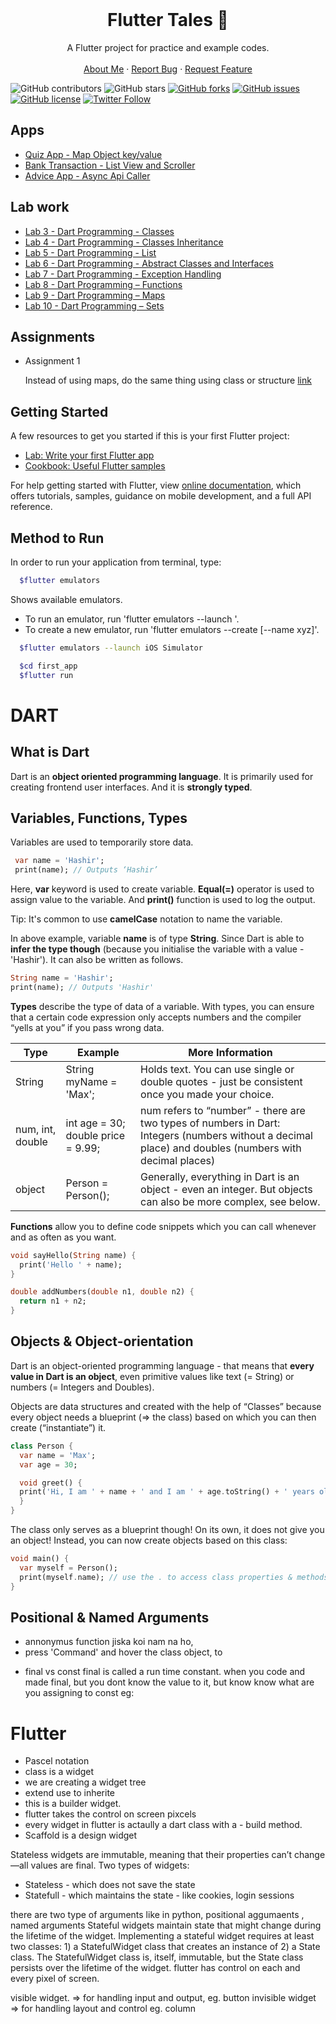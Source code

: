 <!-- PROJECT LOGO -->
<br />
<p align="center">
  <h1 align="center">Flutter Tales 🚀</h1>

  <p align="center">
    A Flutter project for practice and example codes.
    <br />
    <br />
    <a href="https://hashirshoaeb.com">About Me</a>
    ·
    <a href="https://github.com/hashirshoaeb/flutter-tales/issues">Report Bug</a>
    ·
    <a href="https://github.com/hashirshoaeb/flutter-tales/issues">Request Feature</a>
  </p>
</p>

![GitHub contributors](https://img.shields.io/github/contributors/hashirshoaeb/flutter-tales?color=ffcc66&style=for-the-badge)
![GitHub stars](https://img.shields.io/github/stars/hashirshoaeb/flutter-tales?color=ffcc66&style=for-the-badge)
[![GitHub forks](https://img.shields.io/github/forks/hashirshoaeb/flutter-tales?style=for-the-badge)](https://github.com/hashirshoaeb/star_book/network)
[![GitHub issues](https://img.shields.io/github/issues/hashirshoaeb/flutter-tales?color=ffcc66&style=for-the-badge)](https://github.com/hashirshoaeb/star_book/issues)
[![GitHub license](https://img.shields.io/github/license/hashirshoaeb/flutter-tales?style=for-the-badge)](https://github.com/hashirshoaeb/flutter-tales/blob/master/LICENSE)
[![Twitter Follow](https://img.shields.io/twitter/follow/hashirshoaeb?color=ffcc66&logo=twitter&logoColor=ffffff&style=for-the-badge)](https://twitter.com/hashirshoaeb)

## Apps

- [Quiz App - Map Object key/value ](https://github.com/hashirshoaeb/flutter-tales/tree/master)
- [Bank Transaction - List View and Scroller ](https://github.com/hashirshoaeb/flutter-tales/tree/second_app)
- [Advice App - Async Api Caller ](https://github.com/hashirshoaeb/flutter-tales/tree/async-api-call)

## Lab work

- [Lab 3 - Dart Programming - Classes](./READMEdocs/lab3.md)
- [Lab 4 - Dart Programming - Classes Inheritance](./READMEdocs/lab4.md)
- [Lab 5 - Dart Programming - List](./READMEdocs/lab5.md)
- [Lab 6 - Dart Programming - Abstract Classes and Interfaces](./READMEdocs/lab6.md)
- [Lab 7 - Dart Programming - Exception Handling](./READMEdocs/lab7.md)
- [Lab 8 - Dart Programming – Functions](./READMEdocs/lab8.md)
- [Lab 9 - Dart Programming – Maps](./READMEdocs/lab9.md)
- [Lab 10 - Dart Programming – Sets](./READMEdocs/lab10.md)

## Assignments

- Assignment 1

  Instead of using maps, do the same thing using class or structure [link](https://github.com/hashirshoaeb/flutter-tales/tree/Assignment-1)

## Getting Started

A few resources to get you started if this is your first Flutter project:

- [Lab: Write your first Flutter app](https://flutter.dev/docs/get-started/codelab)
- [Cookbook: Useful Flutter samples](https://flutter.dev/docs/cookbook)

For help getting started with Flutter, view
[online documentation](https://flutter.dev/docs), which offers tutorials,
samples, guidance on mobile development, and a full API reference.

## Method to Run

In order to run your application from terminal, type:

```bash
  $flutter emulators
```

Shows available emulators.

- To run an emulator, run 'flutter emulators --launch <emulator id>'.
- To create a new emulator, run 'flutter emulators --create [--name xyz]'.

```bash
  $flutter emulators --launch iOS Simulator
```

```bash
  $cd first_app
  $flutter run
```

# DART

## What is Dart

Dart is an **object oriented programming language**. It is primarily used for creating frontend user interfaces. And it is **strongly typed**.

## Variables, Functions, Types

Variables are used to temporarily store data.

```dart
 var name = 'Hashir';
 print(name); // Outputs ‘Hashir’
```

Here, **var** keyword is used to create variable. **Equal(=)** operator is used to assign value to the variable. And **print()** function is used to log the output.

Tip: It's common to use **camelCase** notation to name the variable.

In above example, variable **name** is of type **String**. Since Dart is able to **infer the type though** (because you initialise the variable with a value - 'Hashir'). It can also be written as follows.

```dart
String name = 'Hashir';
print(name); // Outputs 'Hashir'
```

**Types** describe the type of data of a variable. With types, you can ensure that a certain code expression only accepts numbers and the compiler “yells at you” if you pass wrong data.

| Type             | Example                            | More Information                                                                                                                                      |
| ---------------- | ---------------------------------- | ----------------------------------------------------------------------------------------------------------------------------------------------------- |
| String           | String myName = 'Max';             | Holds text. You can use single or double quotes - just be consistent once you made your choice.                                                       |
| num, int, double | int age = 30; double price = 9.99; | num refers to “number” - there are two types of numbers in Dart: Integers (numbers without a decimal place) and doubles (numbers with decimal places) |
| object           | Person = Person();                 | Generally, everything in Dart is an object - even an integer. But objects can also be more complex, see below.                                        |

**Functions** allow you to define code snippets which you can call whenever and as often as you want.

```dart
void sayHello(String name) {
  print('Hello ' + name);
}

double addNumbers(double n1, double n2) {
  return n1 + n2;
}

```

## Objects & Object-orientation

Dart is an object-oriented programming language - that means that **every value in Dart is an object**, even primitive values like text (= String) or numbers (= Integers and Doubles).

Objects are data structures and created with the help of “Classes” because every object needs a blueprint (=> the class) based on which you can then create (“instantiate”) it.

```dart
class Person {
  var name = 'Max';
  var age = 30;

  void greet() {
  print('Hi, I am ' + name + ' and I am ' + age.toString() + ' years old!';
  }
}
```

The class only serves as a blueprint though! On its own, it does not give you an object! Instead, you can now create objects based on this class:

```dart
void main() {
  var myself = Person();
  print(myself.name); // use the . to access class properties & methods
}
```

## Positional & Named Arguments

- annonymus function jiska koi nam na ho,
- press 'Command' and hover the class object, to

* final vs const
  final is called a run time constant. when you code and made final, but you dont know the value to it,
  but know know what are you assigning to const eg:

# Flutter

- Pascel notation
- class is a widget
- we are creating a widget tree
- extend use to inherite
- this is a builder widget.
- flutter takes the control on screen pixcels
- every widget in flutter is actaully a dart class with a - build method.
- Scaffold is a design widget

Stateless widgets are immutable, meaning that their properties can’t change—all values are final.
Two types of widgets:

- Stateless - which does not save the state
- Statefull - which maintains the state - like cookies, login sessions

there are two type of arguments like in python,
positional aggumaents , named arguments
Stateful widgets maintain state that might change during the lifetime of the widget. Implementing a stateful widget requires at least two classes: 1) a StatefulWidget class that creates an instance of 2) a State class. The StatefulWidget class is, itself, immutable, but the State class persists over the lifetime of the widget.
flutter has control on each and every pixel of screen.

visible widget. => for handling input and output, eg. button
invisible widget => for handling layout and control eg. column
